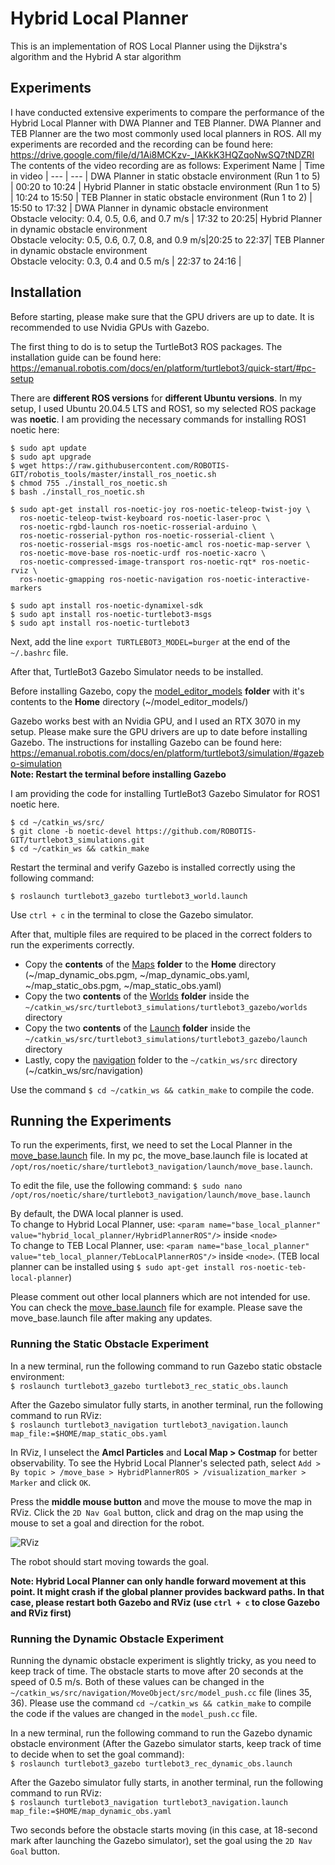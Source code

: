 # Hybrid Local Planner
This is an implementation of ROS Local Planner using the Dijkstra's algorithm and the Hybrid A star algorithm

## Experiments
I have conducted extensive experiments to compare the performance of the Hybrid Local Planner with DWA Planner and TEB Planner. DWA Planner and TEB Planner are the two most commonly used local planners in ROS. All my experiments are recorded and the recording can be found here: https://drive.google.com/file/d/1Ai8MCKzv-_lAKkK3HQZqoNwSQ7tNDZRI  
The contents of the video recording are as follows: 
Experiment Name | Time in video |
--- | --- |
DWA Planner in static obstacle environment (Run 1 to 5) | 00:20 to 10:24 |
Hybrid Planner in static obstacle environment (Run 1 to 5) | 10:24 to 15:50 |
TEB Planner in static obstacle environment (Run 1 to 2) | 15:50 to 17:32 |
DWA Planner in dynamic obstacle environment<br>Obstacle velocity: 0.4, 0.5, 0.6, and 0.7 m/s | 17:32 to 20:25|
Hybrid Planner in dynamic obstacle environment<br>Obstacle velocity: 0.5, 0.6, 0.7, 0.8, and 0.9 m/s|20:25 to 22:37|
TEB Planner in dynamic obstacle environment<br>Obstacle velocity: 0.3, 0.4 and 0.5 m/s | 22:37 to 24:16 |


## Installation
Before starting, please make sure that the GPU drivers are up to date. It is recommended to use Nvidia GPUs with Gazebo. 

The first thing to do is to setup the TurtleBot3 ROS packages. The installation guide can be found here: https://emanual.robotis.com/docs/en/platform/turtlebot3/quick-start/#pc-setup

There are **different ROS versions** for **different Ubuntu versions**. In my setup, I used Ubuntu 20.04.5 LTS and ROS1, so my selected ROS package was **noetic**. 
I am providing the necessary commands for installing ROS1 noetic here:
```
$ sudo apt update
$ sudo apt upgrade
$ wget https://raw.githubusercontent.com/ROBOTIS-GIT/robotis_tools/master/install_ros_noetic.sh
$ chmod 755 ./install_ros_noetic.sh 
$ bash ./install_ros_noetic.sh

$ sudo apt-get install ros-noetic-joy ros-noetic-teleop-twist-joy \
  ros-noetic-teleop-twist-keyboard ros-noetic-laser-proc \
  ros-noetic-rgbd-launch ros-noetic-rosserial-arduino \
  ros-noetic-rosserial-python ros-noetic-rosserial-client \
  ros-noetic-rosserial-msgs ros-noetic-amcl ros-noetic-map-server \
  ros-noetic-move-base ros-noetic-urdf ros-noetic-xacro \
  ros-noetic-compressed-image-transport ros-noetic-rqt* ros-noetic-rviz \
  ros-noetic-gmapping ros-noetic-navigation ros-noetic-interactive-markers
  
$ sudo apt install ros-noetic-dynamixel-sdk
$ sudo apt install ros-noetic-turtlebot3-msgs
$ sudo apt install ros-noetic-turtlebot3
```

Next, add the line `export TURTLEBOT3_MODEL=burger` at the end of the `~/.bashrc` file.

After that, TurtleBot3 Gazebo Simulator needs to be installed.   
  
Before installing Gazebo, copy the [model_editor_models](https://github.com/fahimfss/Hybrid_Local_Planner/tree/main/model_editor_models) **folder** with it's contents to the **Home** directory (~/model_editor_models/)  

Gazebo works best with an Nvidia GPU, and I used an RTX 3070 in my setup. Please make sure the GPU drivers are up to date before installing Gazebo. The instructions for installing Gazebo can be found here:
https://emanual.robotis.com/docs/en/platform/turtlebot3/simulation/#gazebo-simulation  
**Note: Restart the terminal before installing Gazebo**

I am providing the code for installing TurtleBot3 Gazebo Simulator for ROS1 noetic here.
```
$ cd ~/catkin_ws/src/
$ git clone -b noetic-devel https://github.com/ROBOTIS-GIT/turtlebot3_simulations.git
$ cd ~/catkin_ws && catkin_make
```
Restart the terminal and verify Gazebo is installed correctly using the following command:
```
$ roslaunch turtlebot3_gazebo turtlebot3_world.launch
```
Use `ctrl + c` in the terminal to close the Gazebo simulator.  
  
After that, multiple files are required to be placed in the correct folders to run the experiments correctly.
* Copy the **contents** of the [Maps](https://github.com/fahimfss/Hybrid_Local_Planner/tree/main/Maps) **folder** to the **Home** directory (~/map_dynamic_obs.pgm, ~/map_dynamic_obs.yaml, ~/map_static_obs.pgm, ~/map_static_obs.yaml)
* Copy the two **contents** of the [Worlds](https://github.com/fahimfss/Hybrid_Local_Planner/tree/main/Worlds) **folder** inside the `~/catkin_ws/src/turtlebot3_simulations/turtlebot3_gazebo/worlds` directory 
* Copy the two **contents** of the [Launch](https://github.com/fahimfss/Hybrid_Local_Planner/tree/main/Launch) **folder** inside the `~/catkin_ws/src/turtlebot3_simulations/turtlebot3_gazebo/launch` directory 
* Lastly, copy the [navigation](https://github.com/fahimfss/Hybrid_Local_Planner/tree/main/navigation) folder to the `~/catkin_ws/src` directory (~/catkin_ws/src/navigation)

Use the command `$ cd ~/catkin_ws && catkin_make` to compile the code.

## Running the Experiments
To run the experiments, first, we need to set the Local Planner in the [move_base.launch](https://github.com/fahimfss/Hybrid_Local_Planner/blob/main/move_base.launch) file. In my pc, the move_base.launch file is located at `/opt/ros/noetic/share/turtlebot3_navigation/launch/move_base.launch`.  
  
To edit the file, use the following command: `$ sudo nano /opt/ros/noetic/share/turtlebot3_navigation/launch/move_base.launch`  
  
By default, the DWA local planner is used.  
To change to Hybrid Local Planner, use: `<param name="base_local_planner" value="hybrid_local_planner/HybridPlannerROS"/>` inside `<node>`  
To change to TEB Local Planner, use: `<param name="base_local_planner" value="teb_local_planner/TebLocalPlannerROS"/>` inside `<node>`. (TEB local planner can be installed using `$ sudo apt-get install ros-noetic-teb-local-planner`)   
  
Please comment out other local planners which are not intended for use. You can check the [move_base.launch](https://github.com/fahimfss/Hybrid_Local_Planner/blob/main/move_base.launch) file for example. Please save the move_base.launch file after making any updates.  
  
### Running the Static Obstacle Experiment
In a new terminal, run the following command to run Gazebo static obstacle environment:  
`$ roslaunch turtlebot3_gazebo turtlebot3_rec_static_obs.launch`

After the Gazebo simulator fully starts, in another terminal, run the following command to run RViz:  
`$ roslaunch turtlebot3_navigation turtlebot3_navigation.launch map_file:=$HOME/map_static_obs.yaml`  
  
In RViz, I unselect the **Amcl Particles** and **Local Map > Costmap** for better observability. To see the Hybrid Local Planner's selected path, 
select `Add > By topic > /move_base > HybridPlannerROS > /visualization_marker > Marker` and click `OK`.  
  
Press the **middle mouse button** and move the mouse to move the map in RViz. Click the `2D Nav Goal` button, click and drag on the map using the mouse to set a goal and direction for the robot. 

![RViz](https://user-images.githubusercontent.com/8725869/207963984-7be73377-06d3-4497-abc4-448b8dda11a9.png)
  
The robot should start moving towards the goal.

**Note: Hybrid Local Planner can only handle forward movement at this point. It might crash if the global planner provides backward paths. In that case, please restart both Gazebo and RViz (use `ctrl + c` to close Gazebo and RViz first)**



### Running the Dynamic Obstacle Experiment
Running the dynamic obstacle experiment is slightly tricky, as you need to keep track of time. The obstacle starts to move after 20 seconds at the speed of 0.5 m/s. Both of these values can be changed in the `~/catkin_ws/src/navigation/MoveObject/src/model_push.cc` file (lines 35, 36). Please use the command `cd ~/catkin_ws && catkin_make` to compile the code if the values are changed in the `model_push.cc` file.

In a new terminal, run the following command to run the Gazebo dynamic obstacle environment (After the Gazebo simulator starts, keep track of time to decide when to set the goal command):  
`$ roslaunch turtlebot3_gazebo turtlebot3_rec_dynamic_obs.launch`

After the Gazebo simulator fully starts, in another terminal, run the following command to run RViz:  
`$ roslaunch turtlebot3_navigation turtlebot3_navigation.launch map_file:=$HOME/map_dynamic_obs.yaml`  
  
Two seconds before the obstacle starts moving (in this case, at 18-second mark after launching the Gazebo simulator), set the goal using the `2D Nav Goal` button. 








